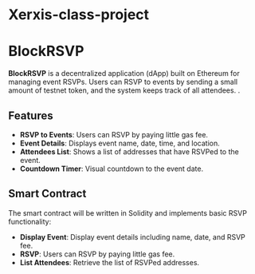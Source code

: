 # Xerxis-class-project

# BlockRSVP

**BlockRSVP** is a decentralized application (dApp) built on Ethereum for managing event RSVPs. Users can RSVP to events by sending a small amount of testnet token, and the system keeps track of all attendees. .

## Features

- **RSVP to Events**: Users can RSVP by paying little gas fee.
- **Event Details**: Displays event name, date, time, and location.
- **Attendees List**: Shows a list of addresses that have RSVPed to the event.
- **Countdown Timer**: Visual countdown to the event date.

## Smart Contract

The smart contract will be written in Solidity and implements basic RSVP functionality:

- **Display Event**: Display event details including name, date, and RSVP fee.
- **RSVP**: Users can RSVP by paying little gas fee.
- **List Attendees**: Retrieve the list of RSVPed addresses.
